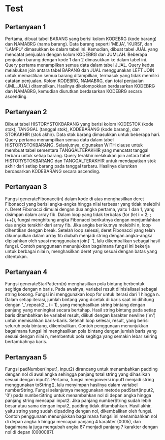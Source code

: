 # Test

## Pertanyaan 1

Pertama, dibuat tabel BARANG yang berisi kolom KODEBRG (kode barang) dan NAMABRG (nama barang). Data barang seperti 'MEJA', 'KURSI', dan 'LAMPU' dimasukkan ke dalam tabel ini. Kemudian, dibuat tabel JUAL yang mencatat penjualan dengan kolom KODEBRG dan JUMLAH. Beberapa penjualan barang dengan kode 1 dan 2 dimasukkan ke dalam tabel ini. Query pertama menampilkan semua data dalam tabel JUAL. Query kedua melakukan join antara tabel BARANG dan JUAL menggunakan LEFT JOIN untuk memastikan semua barang ditampilkan, termasuk yang tidak memiliki catatan penjualan. Kolom KODEBRG, NAMABRG, dan total penjualan (JML_JUAL) ditampilkan. Hasilnya dikelompokkan berdasarkan KODEBRG dan NAMABRG, kemudian diurutkan berdasarkan KODEBRG secara ascending.

## Pertanyaan 2

Dibuat tabel HISTORYSTOKBARANG yang berisi kolom KODESTOK (kode stok), TANGGAL (tanggal stok), KODEBARANG (kode barang), dan STOKAKHIR (stok akhir). Data stok barang dimasukkan untuk beberapa hari. Query pertama menampilkan semua data dalam tabel HISTORYSTOKBARANG. Selanjutnya, digunakan WITH clause untuk membuat tabel sementara TANGGALTERAKHIR yang mencatat tanggal terbaru untuk setiap barang. Query terakhir melakukan join antara tabel HISTORYSTOKBARANG dan TANGGALTERAKHIR untuk mendapatkan stok akhir dari setiap barang pada tanggal terbaru. Hasilnya diurutkan berdasarkan KODEBARANG secara ascending.

## Pertanyaan 3

Fungsi generateFibonacci(n) dalam kode di atas menghasilkan deret Fibonacci yang berisi angka-angka hingga nilai terbesar yang tidak melebihi n. Deret Fibonacci dimulai dengan dua angka pertama, yaitu 1 dan 1, yang disimpan dalam array fib. Dalam loop yang tidak terbatas (for (let i = 2; ; i++)), fungsi menghitung angka Fibonacci berikutnya dengan menjumlahkan dua angka terakhir dari array fib. Jika angka berikutnya melebihi n, loop dihentikan dengan break. Setelah loop selesai, deret Fibonacci yang telah dikumpulkan dalam array fib diubah menjadi string dengan angka-angka dipisahkan oleh spasi menggunakan join(' '), lalu dikembalikan sebagai hasil fungsi. Contoh penggunaan menunjukkan bagaimana fungsi ini bekerja untuk berbagai nilai n, menghasilkan deret yang sesuai dengan batas yang ditentukan.

## Pertanyaan 4

Fungsi generateStarPattern(n) menghasilkan pola bintang berbentuk segitiga dengan n baris. Pada awalnya, variabel result diinisialisasi sebagai string kosong. Fungsi ini menggunakan loop for untuk iterasi dari 1 hingga n. Dalam setiap iterasi, jumlah bintang yang dicetak di baris saat ini dihitung dengan '_'.repeat(2 _ i - 1), yang menghasilkan string bintang dengan panjang yang meningkat secara bertahap. Hasil string bintang pada setiap baris ditambahkan ke variabel result, diikuti dengan karakter newline ('\n') untuk memisahkan baris-baris. Setelah loop selesai, result, yang berisi seluruh pola bintang, dikembalikan. Contoh penggunaan menunjukkan bagaimana fungsi ini menghasilkan pola bintang dengan jumlah baris yang sesuai dengan nilai n, membentuk pola segitiga yang semakin lebar seiring bertambahnya baris.

## Pertanyaan 5

Fungsi padNumber(input1, input2) dirancang untuk menambahkan padding dengan nol di awal angka sehingga panjang total string yang dihasilkan sesuai dengan input2. Pertama, fungsi mengonversi input1 menjadi string menggunakan toString(), lalu menyimpan hasilnya dalam variabel numberString. Fungsi selanjutnya menggunakan metode padStart(input2, '0') pada numberString untuk menambahkan nol di depan angka hingga panjang string mencapai input2. Jika panjang numberString sudah lebih besar atau sama dengan input2, padding tidak ditambahkan. Hasil akhir, yaitu string yang sudah dipadding dengan nol, dikembalikan oleh fungsi. Contoh penggunaan menunjukkan bagaimana fungsi ini menambahkan nol di depan angka 5 hingga mencapai panjang 4 karakter (0005), dan bagaimana ia juga mengubah angka 87 menjadi panjang 7 karakter dengan nol di depan (0000087).
